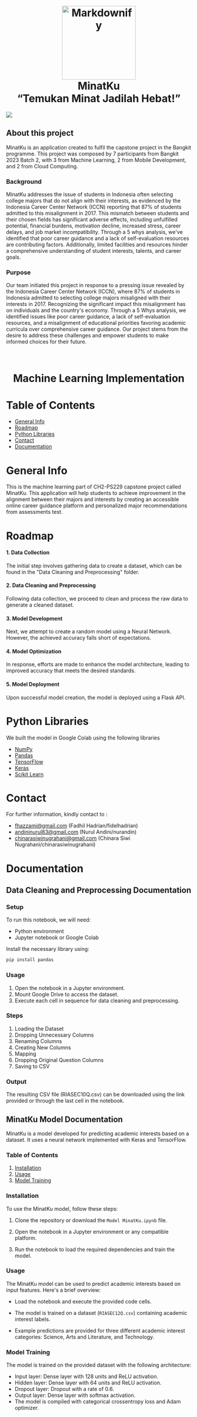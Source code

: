 <h1 align="center">
  <br>
  <a href="#"><img src="https://raw.githubusercontent.com/minatku/.github/72f5e47ebef5eed3e8b62046d3078bf0b042623a/profile/img/minatku_logo.svg" alt="Markdownify" width="200"></a>
  <br>
  MinatKu
  <br>
  “Temukan Minat Jadilah Hebat!”
</h1>

<img src="https://raw.githubusercontent.com/minatku/.github/80263cc14216a3ede82c281c8fecc70995959434/profile/img/minatku_banner.svg"></img>

## About this project

MinatKu is an application created to fulfil the capstone project in the Bangkit programme. This project was composed by 7 participants from Bangkit 2023 Batch 2, with 3 from Machine Learning, 2 from Mobile Development, and 2 from Cloud Computing.

### Background
MinatKu addresses the issue of students in Indonesia often selecting college majors that do not align with their interests, as evidenced by the Indonesia Career Center Network (ICCN) reporting that 87% of students admitted to this misalignment in 2017. This mismatch between students and their chosen fields has significant adverse effects, including unfulfilled potential, financial burdens, motivation decline, increased stress, career delays, and job market incompatibility. Through a 5 whys analysis, we've identified that poor career guidance and a lack of self-evaluation resources are contributing factors. Additionally, limited facilities and resources hinder a comprehensive understanding of student interests, talents, and career goals.

### Purpose
Our team initiated this project in response to a pressing issue revealed by the Indonesia Career Center Network (ICCN), where 87% of students in Indonesia admitted to selecting college majors misaligned with their interests in 2017. Recognizing the significant impact this misalignment has on individuals and the country's economy. Through a 5 Whys analysis, we identified issues like poor career guidance, a lack of self-evaluation resources, and a misalignment of educational priorities favoring academic curricula over comprehensive career guidance. Our project stems from the desire to address these challenges and empower students to make informed choices for their future.

<h1 align="center">
  <br>
  Machine Learning Implementation
</h1>

# Table of Contents
* [General Info](#general-info)
* [Roadmap](#roadmap)
* [Python Libraries](#python-libraries)
* [Contact](#contact)
* [Documentation](#documentation)

# General Info
This is the machine learning part of CH2-PS229 capstone project called MinatKu. This application will help students to achieve improvement in the alignment between their majors and interests by creating an accessible online career guidance platform and personalized major recommendations from assessments test.

# Roadmap
#### 1. Data Collection
The initial step involves gathering data to create a dataset, which can be found in the "Data Cleaning and Preprocessing" folder.

#### 2. Data Cleaning and Preprocessing
Following data collection, we proceed to clean and process the raw data to generate a cleaned dataset.

#### 3. Model Development
Next, we attempt to create a random model using a Neural Network. However, the achieved accuracy falls short of expectations.

#### 4. Model Optimization
In response, efforts are made to enhance the model architecture, leading to improved accuracy that meets the desired standards.

#### 5. Model Deployment
Upon successful model creation, the model is deployed using a Flask API.

# Python Libraries
We built the model in Google Colab using the following libraries
* [NumPy](https://numpy.org/)
* [Pandas](https://pandas.pydata.org/)
* [TensorFlow](https://www.tensorflow.org/)
* [Keras](https://keras.io/)
* [Scikit Learn](https://scikit-learn.org/stable/)

# Contact
For further information, kindly contact to :
- fhazzami@gmail.com (Fadhil Hadrian/fidelhadrian)
- andininurul83@gmail.com (Nurul Andini/nurandin)
- chinarasiwinugrahani@gmail.com (Chinara Siwi Nugrahani/chinarasiwinugrahani)

# Documentation
## Data Cleaning and Preprocessing Documentation

### Setup

To run this notebook, we will need:

- Python environment
- Jupyter notebook or Google Colab

Install the necessary library using:

```bash
pip install pandas
```

### Usage
1. Open the notebook in a Jupyter environment.
2. Mount Google Drive to access the dataset.
3. Execute each cell in sequence for data cleaning and preprocessing.

### Steps
1. Loading the Dataset
2. Dropping Unnecessary Columns
3. Renaming Columns
4. Creating New Columns
5. Mapping
6. Dropping Original Question Columns
7. Saving to CSV

### Output
The resulting CSV file (RIASEC10Q.csv) can be downloaded using the link provided or through the last cell in the notebook.

## MinatKu Model Documentation

MinatKu is a model developed for predicting academic interests based on a dataset. It uses a neural network implemented with Keras and TensorFlow.

### Table of Contents
1. [Installation](#installation)
2. [Usage](#usage)
3. [Model Training](#model-training)

### Installation

To use the MinatKu model, follow these steps:

1. Clone the repository or download the `Model MinatKu.ipynb` file.

2. Open the notebook in a Jupyter environment or any compatible platform.

3. Run the notebook to load the required dependencies and train the model.

### Usage

The MinatKu model can be used to predict academic interests based on input features. Here's a brief overview:

- Load the notebook and execute the provided code cells.

- The model is trained on a dataset (`RIASEC12Q.csv`) containing academic interest labels.

- Example predictions are provided for three different academic interest categories: Science, Arts and Literature, and Technology.

### Model Training
The model is trained on the provided dataset with the following architecture:

- Input layer: Dense layer with 128 units and ReLU activation.
- Hidden layer: Dense layer with 64 units and ReLU activation.
- Dropout layer: Dropout with a rate of 0.6.
- Output layer: Dense layer with softmax activation.
- The model is compiled with categorical crossentropy loss and Adam optimizer.

<h1 align="center">
  <br>
  Cloud Computing Implementation
</h1>

![13](https://github.com/minatku/minatku-CC/assets/100481579/4088e023-208c-4fc9-97a8-3ac26f27b34c)


Hello guys!! this is backend from application Minatku
# Table of Contents
* [General Info](#general-info)
* [Roadmap](#roadmap)
* [Python Libraries](#python-libraries)
* Services Used in GCP(#services)
* Cloud Architecture(architecture)
* [Contact](#contact)
* [Documentation](#documentation)

# General Info
This is the Cloud Computing part of CH2-PS229 capstone project called MinatKu. This application will help students to achieve improvement in the alignment between their majors and interests by creating an accessible online career guidance platform and personalized major recommendations from assessments test.

# Roadmap

# Libraries
We built the model in Google Colab using the following libraries
* [Flask](https://flask.palletsprojects.com/)
* [SQLAlchemy](https://www.sqlalchemy.org/)
* [Flask-RESTx/Flask-RestPlus](https://flask-restx.readthedocs.io/)
* [NumPy](https://numpy.org/)
* [Pandas](https://pandas.pydata.org/)
* [TensorFlow](https://www.tensorflow.org/)
* [Keras](https://keras.io/)
* [Scikit Learn](https://scikit-learn.org/stable/)

# Services Used in GCP
What Services that we use in GCP?
| Google Cloud Services | Platform             |
|------------------------|----------------------|
| Cloud App Engine       | NodeJS (Backend)     |
| Cloud Storage          | Images               |
| Cloud SQL              | Database (MySQL)     |
| Cloud Build            | CI/CD                |

# Cloud Architecture
![MinatKu - CH2-PS229](https://github.com/minatku/minatku-CC/assets/100481579/3da95893-8808-4b68-a81d-2acd887369d0)


# Contact
For further information, kindly contact to :
- mrizki135790@gmail.com (Muhammad Rizki)
- labibhusain147@gmail.com (Mohammad Labib Husain)

# Documentation
## Data Cleaning and Preprocessing Documentation
For the documentation you can visit 
> https://minatku-cp5rxjg6xa-et.a.run.app


<h1 align="center">
  <br>
  Mobile Development Implementation
</h1>

Hello guys!! this is mobile app from application Minatku
# Table of Contents
* [General Info](#general-info)
* [Libraries](#libraries)
* [UI App](#UIApp)
* [Contact](#contact)
* [Documentation](#documentation)

# General Info
This is the Mobile Development part of CH2-PS229 capstone project called MinatKu. This application will help students to achieve improvement in the alignment between their majors and interests by creating an accessible online career guidance platform and personalized major recommendations from assessments test.

# Libraries
We built the app in Android Studio with the following libraries
* [Kotlin](https://kotlinlang.org/)
* [Glide](https://github.com/bumptech/glide)
* [Picasso](https://square.github.io/picasso/)
* [Retrofit](https://square.github.io/retrofit/)
* [Gson](https://github.com/google/gson)
* Etc

# UI App
<img src="https://raw.githubusercontent.com/minatku/.github/main/profile/img/1.png"></img>
<img src="https://raw.githubusercontent.com/minatku/.github/main/profile/img/2.png"></img>

# Contact
For further information, kindly contact to :
- novallinohmd@gmail.com (Novallino Hamid Kiapmajaya)
- brianyudhistira1@gmail.com (Brian Yudhistira)

# Documentation
## Figma UI/UX
For the documentation you can visit 
> https://www.figma.com/file/K9umFvy20iJPWf7dGJSJmu/MinatKu?type=design&node-id=0-1&mode=design
## App
For the documentation you can visit 
> https://github.com/minatku/minatku-Android

<h1 align="center">
  <br>
  Bangkit 2023 Batch 2 Capstone Team CH2-PS229
</h1>

- [Fadhil Hadrian Azzami](https://www.linkedin.com/in/fhazzami/) - M200BSY1584 - Universitas Diponegoro
- [Nurul Andini](https://www.linkedin.com/in/nurul-andini/) - M277BSX1256 -  Universitas Negeri Jakarta
- [Chinara Siwi Nugrahani](https://www.linkedin.com/in/chinarasiwinugrahani/) - M200BSX0115 - Universitas Diponegoro
- [Muhammad Rizki](https://www.linkedin.com/in/rizki-muhammad-32b4b4203/) - C299BSY3985 - Universitas Pendidikan Indonesia
- [Mohammad Labib Husain](https://www.linkedin.com/in/mohammad-labib-husain-065452281/) - C299BSY4160 - Universitas Pendidikan Indonesia
- [Novallino Hamid Kiapmajaya](https://www.linkedin.com/in/novallinohamidk/) - A277BSY2801 - Universitas Negeri Jakarta
- [Brian Yudhistira](https://www.linkedin.com/in/brian-yudhistira-95a62b221/) - A258BSY2836 -  Universitas Muhammadiyah Malang
